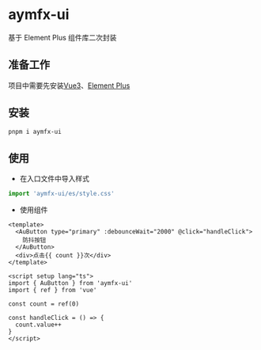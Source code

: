 # aymfx-ui

基于 Element Plus 组件库二次封装

## 准备工作

项目中需要先安装[Vue3](https://cn.vuejs.org/)、[Element Plus](https://element-plus.org/zh-CN/guide/design.html)

## 安装

```bash
pnpm i aymfx-ui
```

## 使用

- 在入口文件中导入样式

```js
import 'aymfx-ui/es/style.css'
```

- 使用组件

```vue
<template>
  <AuButton type="primary" :debounceWait="2000" @click="handleClick">
    防抖按钮
  </AuButton>
  <div>点击{{ count }}次</div>
</template>

<script setup lang="ts">
import { AuButton } from 'aymfx-ui'
import { ref } from 'vue'

const count = ref(0)

const handleClick = () => {
  count.value++
}
</script>
```
